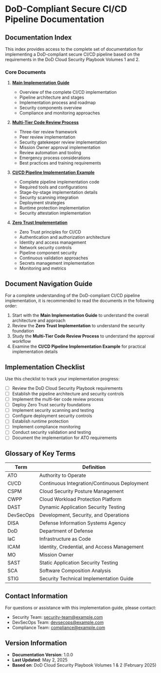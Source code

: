 # DoD-Compliant Secure CI/CD Pipeline Documentation

## Documentation Index

This index provides access to the complete set of documentation for implementing a DoD-compliant secure CI/CD pipeline based on the requirements in the DoD Cloud Security Playbook Volumes 1 and 2.

### Core Documents

1. [**Main Implementation Guide**](dod-secure-cicd-pipeline-main.md)
   - Overview of the complete CI/CD implementation
   - Pipeline architecture and stages
   - Implementation process and roadmap
   - Security components overview
   - Compliance and monitoring approaches

2. [**Multi-Tier Code Review Process**](dod-secure-cicd-code-review.md)
   - Three-tier review framework
   - Peer review implementation
   - Security gatekeeper review implementation
   - Mission Owner approval implementation
   - Review automation and tooling
   - Emergency process considerations
   - Best practices and training requirements

3. [**CI/CD Pipeline Implementation Example**](dod-secure-cicd-pipeline-example.md)
   - Complete pipeline implementation code
   - Required tools and configurations
   - Stage-by-stage implementation details
   - Security scanning integration
   - Deployment strategies
   - Runtime protection implementation
   - Security attestation implementation

4. [**Zero Trust Implementation**](dod-secure-cicd-zero-trust.md)
   - Zero Trust principles for CI/CD
   - Authentication and authorization architecture
   - Identity and access management
   - Network security controls
   - Pipeline component security
   - Continuous validation approaches
   - Secrets management implementation
   - Monitoring and metrics

## Document Navigation Guide

For a complete understanding of the DoD-compliant CI/CD pipeline implementation, it is recommended to read the documents in the following order:

1. Start with the **Main Implementation Guide** to understand the overall architecture and approach
2. Review the **Zero Trust Implementation** to understand the security foundation
3. Study the **Multi-Tier Code Review Process** to understand the approval workflow
4. Examine the **CI/CD Pipeline Implementation Example** for practical implementation details

## Implementation Checklist

Use this checklist to track your implementation progress:

- [ ] Review the DoD Cloud Security Playbook requirements
- [ ] Establish the pipeline architecture and security controls
- [ ] Implement the multi-tier code review process
- [ ] Deploy Zero Trust security foundations
- [ ] Implement security scanning and testing
- [ ] Configure deployment security controls
- [ ] Establish runtime protection
- [ ] Implement compliance monitoring
- [ ] Conduct security validation and testing
- [ ] Document the implementation for ATO requirements

## Glossary of Key Terms

| Term | Definition |
|------|------------|
| ATO | Authority to Operate |
| CI/CD | Continuous Integration/Continuous Deployment |
| CSPM | Cloud Security Posture Management |
| CWPP | Cloud Workload Protection Platform |
| DAST | Dynamic Application Security Testing |
| DevSecOps | Development, Security, and Operations |
| DISA | Defense Information Systems Agency |
| DoD | Department of Defense |
| IaC | Infrastructure as Code |
| ICAM | Identity, Credential, and Access Management |
| MO | Mission Owner |
| SAST | Static Application Security Testing |
| SCA | Software Composition Analysis |
| STIG | Security Technical Implementation Guide |

## Contact Information

For questions or assistance with this implementation guide, please contact:

- Security Team: security-team@example.com
- DevSecOps Team: devsecops@example.com
- Compliance Team: compliance@example.com

## Version Information

- **Documentation Version**: 1.0.0
- **Last Updated**: May 2, 2025
- **Based on**: DoD Cloud Security Playbook Volumes 1 & 2 (February 2025)